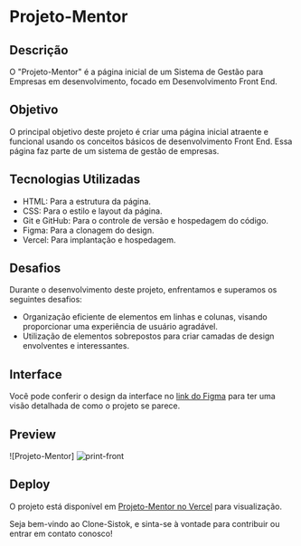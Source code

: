 # Projeto-Mentor

## Descrição

O "Projeto-Mentor" é a página inicial de um Sistema de Gestão para Empresas em desenvolvimento, focado em Desenvolvimento Front End.

## Objetivo

O principal objetivo deste projeto é criar uma página inicial atraente e funcional usando os conceitos básicos de desenvolvimento Front End. Essa página faz parte de um sistema de gestão de empresas.

## Tecnologias Utilizadas

- HTML: Para a estrutura da página.
- CSS: Para o estilo e layout da página.
- Git e GitHub: Para o controle de versão e hospedagem do código.
- Figma: Para a clonagem do design.
- Vercel: Para implantação e hospedagem.

## Desafios

Durante o desenvolvimento deste projeto, enfrentamos e superamos os seguintes desafios:

- Organização eficiente de elementos em linhas e colunas, visando proporcionar uma experiência de usuário agradável.
- Utilização de elementos sobrepostos para criar camadas de design envolventes e interessantes.

## Interface

Você pode conferir o design da interface no [link do Figma](https://www.figma.com/community/file/979892246159607749) para ter uma visão detalhada de como o projeto se parece.

## Preview

![Projeto-Mentor] ![print-front](https://github.com/Eduardo1859/Projeto-Mentor/assets/140715388/686c1618-33fe-46e5-a738-b111884291b2)



## Deploy

O projeto está disponível em [Projeto-Mentor no Vercel](https://projeto-mentor.vercel.app/) para visualização.

Seja bem-vindo ao Clone-Sistok, e sinta-se à vontade para contribuir ou entrar em contato conosco!
